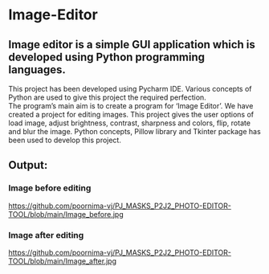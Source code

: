 # Image-Editor
## Image editor is a simple GUI application which is developed using Python programming languages.
This project has been developed using  Pycharm IDE.
Various concepts of Python are used to give this project the required perfection.                                            
The program’s main aim is to create a program for ‘Image Editor’.
We have created a project for editing images.
This project gives the user  options of load image, adjust brightness, contrast, sharpness and colors, flip, rotate and blur the image. 
Python concepts, Pillow library and Tkinter package has  been used to develop this project.

## **Output:**

### Image before editing

https://github.com/poornima-vj/PJ_MASKS_P2J2_PHOTO-EDITOR-TOOL/blob/main/Image_before.jpg


### Image after editing

https://github.com/poornima-vj/PJ_MASKS_P2J2_PHOTO-EDITOR-TOOL/blob/main/Image_after.jpg

